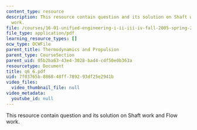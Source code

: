 ```yaml
---
content_type: resource
description: This resource contain question and its solution on Shaft work and Flow
  work.
file: /courses/16-01-unified-engineering-i-ii-iii-iv-fall-2005-spring-2006/7f03765b886848ff789293df25e2941b_q6_6.pdf
file_type: application/pdf
learning_resource_types: []
ocw_type: OCWFile
parent_title: Thermodynamics and Propulsion
parent_type: CourseSection
parent_uid: 05b2ba63-43e4-3028-bad4-cdf50e0b363a
resourcetype: Document
title: q6_6.pdf
uid: 7f03765b-8868-48ff-7892-93df25e2941b
video_files:
  video_thumbnail_file: null
video_metadata:
  youtube_id: null
---
```

This resource contain question and its solution on Shaft work and Flow work.